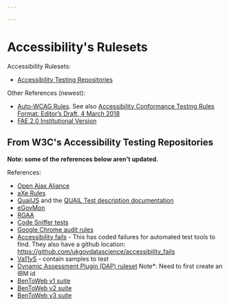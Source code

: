 ```yaml
---

---
```

Accessibility's Rulesets
========================

Accessibility Rulesets:
- [Accessibility Testing Repositories](https://www.w3.org/WAI/GL/task-forces/conformance-testing/wiki/Testing_Resources#Accessibility_Testing_Repositories)

Other References (newest):
- [Auto-WCAG Rules](https://auto-wcag.github.io/auto-wcag/pages/rules.html). See also [Accessibility Conformance Testing Rules Format: Editor’s Draft, 4 March 2018](https://w3c.github.io/wcag-act/act-rules-format.html)
- [FAE 2.0 Institutional Version](https://fae.illinois.edu/rulesets/)

## From W3C's Accessibility Testing Repositories

**Note: some of the references below aren't updated.**

References:
- [Open Ajax Aliance](http://oaa-accessibility.org/)
- [aXe Rules](https://dequeuniversity.com/rules/worldspace/2.0/)
- [QuailJS](https://github.com/quailjs/quail/tree/master/src/assessments) and the [QUAIL Test description documentation](https://quail.readthedocs.io/en/latest/)
- [eGovMon](http://wiki.egovmon.no/wiki/Category:Part_A)
- [RGAA](http://disic.github.io/rgaa_referentiel_en/RGAA3.0_Criteria_English_version_v1.html)
- [Code Sniffer tests](http://squizlabs.github.io/HTML_CodeSniffer/Standards/WCAG2/)
- [Google Chrome audit rules](https://github.com/GoogleChrome/accessibility-developer-tools/wiki/Audit-Rules)
- [Accessibility fails](https://cfq.github.io/accessibility-fails/) - This has coded failures for automated test tools to find. They also have a github location: https://github.com/ukgovdatascience/accessibility_fails
- [Va11yS](https://ibma.github.io/Va11yS/) - contain samples to test
- [Dynamic Assessment Plugin (DAP) ruleset](http://aat.mybluemix.net/) Note*: Need to first create an IBM id
- [BenToWeb v1 suite](https://github.com/webcc/bentoweb-wcag20-test-suite-v1)
- [BenToWeb v2 suite](https://github.com/webcc/bentoweb-wcag20-test-suite-v2)
- [BenToWeb v3 suite](https://github.com/webcc/bentoweb-wcag20-test-suite-v3)
